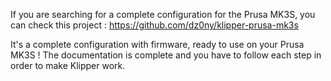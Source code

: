 If you are searching for a complete configuration for the Prusa MK3S, you can check this project :
https://github.com/dz0ny/klipper-prusa-mk3s

It's a complete configuration with firmware, ready to use on your Prusa MK3S !
The documentation is complete and you have to follow each step in order to make Klipper work.